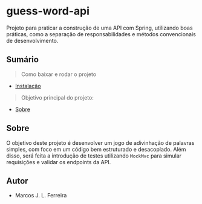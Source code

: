 # guess-word-api

Projeto para praticar a construção de uma API com Spring, utilizando boas práticas, como a separação de responsabilidades e métodos convencionais de desenvolvimento.

## Sumário

>Como baixar e rodar o projeto
- [Instalação](./docs/initial-spring.md)
>Objetivo principal do projeto:
* [Sobre](#sobre)

## Sobre

O objetivo deste projeto é desenvolver um jogo de adivinhação de palavras simples, com foco em um código bem estruturado e desacoplado.
Além disso, será feita a introdução de testes utilizando `MockMvc` para simular requisições e validar os endpoints da API.

## Autor

* Marcos J. L. Ferreira
